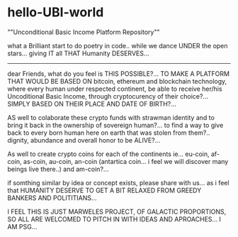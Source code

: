 # hello-UBI-world

""Unconditional Basic Income Platform Repository""

what a Brilliant start to do poetry in code..
while we dance UNDER the open stars... 
giving IT all THAT Humanity DESERVES... 
***************************************

dear Friends, what do you feel is THIS POSSIBLE?... TO MAKE A PLATFORM THAT WOULD BE BASED ON bitcoin, ethereum and blockchain technology, where every human under respected continent, be able to receive her/his Uncoditional Basic Income, through cryptocurency of their choice?... SIMPLY BASED ON THEIR PLACE AND DATE OF BIRTH?...

AS well to colaborate these crypto funds with strawman identity and to bring it back in the ownership of sovereign human?... to find a way to give back to every born human here on earth that was stolen from them?.. dignity, abundance and overall honor to be ALIVE?...

As well to create crypto coins for each of the continents ie... eu-coin, af-coin, as-coin, au-coin, an-coin (antartica coin... i feel we will discover many beings live there..) and am-coin?...

if somthing similar by idea or concept exists, please share with us... as i feel that HUMANITY DESERVE TO GET A BIT RELAXED FROM GREEDY BANKERS AND POLITITIANS... 

I FEEL THIS IS JUST MARWELES PROJECT, OF GALACTIC PROPORTIONS, SO ALL ARE WELCOMED TO PITCH IN WITH IDEAS AND APROACHES... I AM PSG...

